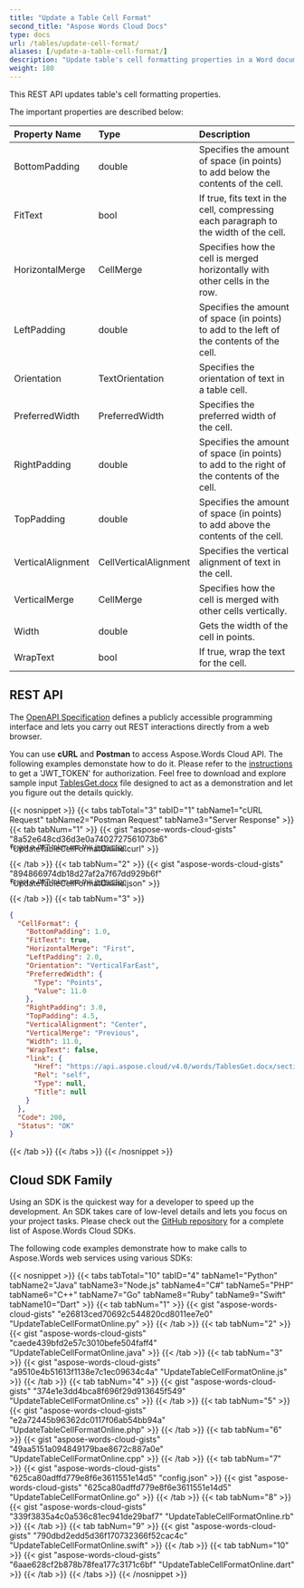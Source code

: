 ```yaml
---
title: "Update a Table Cell Format"
second_title: "Aspose Words Cloud Docs"
type: docs
url: /tables/update-cell-format/
aliases: [/update-a-table-cell-format/]
description: "Update table's cell formatting properties in a Word document"
weight: 180
---
```


This REST API updates table's cell formatting properties.

The important properties are described below:

|Property Name|Type|Description|
| :- | :- | :- |
|BottomPadding|double|Specifies the amount of space (in points) to add below the contents of the cell.|
|FitText|bool|If true, fits text in the cell, compressing each paragraph to the width of the cell.|
|HorizontalMerge|CellMerge|Specifies how the cell is merged horizontally with other cells in the row.|
|LeftPadding|double|Specifies the amount of space (in points) to add to the left of the contents of the cell.|
|Orientation|TextOrientation|Specifies the orientation of text in a table cell.|
|PreferredWidth|PreferredWidth|Specifies the preferred width of the cell.|
|RightPadding|double|Specifies the amount of space (in points) to add to the right of the contents of the cell.|
|TopPadding|double|Specifies the amount of space (in points) to add above the contents of the cell.|
|VerticalAlignment|CellVerticalAlignment|Specifies the vertical alignment of text in the cell.|
|VerticalMerge|CellMerge|Specifies how the cell is merged with other cells vertically.|
|Width|double|Gets the width of the cell in points.|
|WrapText|bool|If true, wrap the text for the cell.|

## REST API

The [OpenAPI Specification](https://apireference.aspose.cloud/words/#/Tables/UpdateTableCellFormat) defines a publicly accessible programming interface and lets you carry out REST interactions directly from a web browser.

You can use **cURL** and **Postman** to access Aspose.Words Cloud API. The following examples demonstate how to do it. Please refer to the <a href="/words/getting-started/quickstart/">instructions</a> to get a 'JWT_TOKEN' for authorization. Feel free to download and explore sample input [TablesGet.docx](/words/tables/TablesGet.docx) file designed to act as a demonstration and let you figure out the details quickly.

{{< nosnippet >}}
{{< tabs tabTotal="3" tabID="1" tabName1="cURL Request" tabName2="Postman Request" tabName3="Server Response" >}}
{{< tab tabNum="1" >}}
{{< gist "aspose-words-cloud-gists" "8a52e648cd36d3e0a7402727561073b6" "UpdateTableCellFormatOnline.curl" >}}

<p style="margin-top:-32px;font-size:80%;font-style:italic">To get a JWT token use this <a href="/words/getting-started/quickstart/">instruction</a></p>

{{< /tab >}}
{{< tab tabNum="2" >}}
{{< gist "aspose-words-cloud-gists" "894866974db18d27af2a7f67dd929b6f" "UpdateTableCellFormatOnline.json" >}}

<p style="margin-top:-32px;font-size:80%;font-style:italic">To get a JWT token use this <a href="/words/getting-started/quickstart/">instruction</a></p>

{{< /tab >}}
{{< tab tabNum="3" >}}
```json
{
  "CellFormat": {
    "BottomPadding": 1.0,
    "FitText": true,
    "HorizontalMerge": "First",
    "LeftPadding": 2.0,
    "Orientation": "VerticalFarEast",
    "PreferredWidth": {
      "Type": "Points",
      "Value": 11.0
    },
    "RightPadding": 3.0,
    "TopPadding": 4.5,
    "VerticalAlignment": "Center",
    "VerticalMerge": "Previous",
    "Width": 11.0,
    "WrapText": false,
    "link": {
      "Href": "https://api.aspose.cloud/v4.0/words/TablesGet.docx/sections/0/tables/1/rows/0/cells/0/cellformat",
      "Rel": "self",
      "Type": null,
      "Title": null
    }
  },
  "Code": 200,
  "Status": "OK"
}
```
{{< /tab >}}
{{< /tabs >}}
{{< /nosnippet >}}

## Cloud SDK Family

Using an SDK is the quickest way for a developer to speed up the development. An SDK takes care of low-level details and lets you focus on your project tasks. Please check out the [GitHub repository](https://github.com/aspose-words-cloud) for a complete list of Aspose.Words Cloud SDKs.

The following code examples demonstrate how to make calls to Aspose.Words web services using various SDKs:

{{< nosnippet >}}
{{< tabs tabTotal="10" tabID="4" tabName1="Python" tabName2="Java" tabName3="Node.js" tabName4="C#" tabName5="PHP" tabName6="C++" tabName7="Go" tabName8="Ruby" tabName9="Swift" tabName10="Dart" >}}
{{< tab tabNum="1" >}}
{{< gist "aspose-words-cloud-gists" "e26813ced70692c544820cd8011ee7e0" "UpdateTableCellFormatOnline.py" >}}
{{< /tab >}}
{{< tab tabNum="2" >}}
{{< gist "aspose-words-cloud-gists" "caede439bfd2e57c3010befe504faff4" "UpdateTableCellFormatOnline.java" >}}
{{< /tab >}}
{{< tab tabNum="3" >}}
{{< gist "aspose-words-cloud-gists" "a9510e4b51613f1138e7c1ec09634c4a" "UpdateTableCellFormatOnline.js" >}}
{{< /tab >}}
{{< tab tabNum="4" >}}
{{< gist "aspose-words-cloud-gists" "374e1e3dd4bca8f696f29d913645f549" "UpdateTableCellFormatOnline.cs" >}}
{{< /tab >}}
{{< tab tabNum="5" >}}
{{< gist "aspose-words-cloud-gists" "e2a72445b96362dc0117f06ab54bb94a" "UpdateTableCellFormatOnline.php" >}}
{{< /tab >}}
{{< tab tabNum="6" >}}
{{< gist "aspose-words-cloud-gists" "49aa5151a094849179bae8672c887a0e" "UpdateTableCellFormatOnline.cpp" >}}
{{< /tab >}}
{{< tab tabNum="7" >}}
{{< gist "aspose-words-cloud-gists" "625ca80adffd779e8f6e3611551e14d5" "config.json" >}}
{{< gist "aspose-words-cloud-gists" "625ca80adffd779e8f6e3611551e14d5" "UpdateTableCellFormatOnline.go" >}}
{{< /tab >}}
{{< tab tabNum="8" >}}
{{< gist "aspose-words-cloud-gists" "339f3835a4c0a536c81ec941de29baf7" "UpdateTableCellFormatOnline.rb" >}}
{{< /tab >}}
{{< tab tabNum="9" >}}
{{< gist "aspose-words-cloud-gists" "790dbd2edd5d36f170732366f52cac4c" "UpdateTableCellFormatOnline.swift" >}}
{{< /tab >}}
{{< tab tabNum="10" >}}
{{< gist "aspose-words-cloud-gists" "6aae628cf2b878b78fea177c3171c6bf" "UpdateTableCellFormatOnline.dart" >}}
{{< /tab >}}
{{< /tabs >}}
{{< /nosnippet >}}
